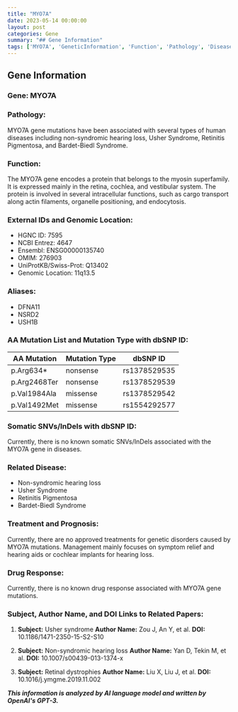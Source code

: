 ```yaml
---
title: "MYO7A"
date: 2023-05-14 00:00:00
layout: post
categories: Gene
summary: "## Gene Information"
tags: ['MYO7A', 'GeneticInformation', 'Function', 'Pathology', 'Disease', 'Mutation', 'Treatment', 'DrugResponse']
---
```


## Gene Information

### Gene: MYO7A

### Pathology:

MYO7A gene mutations have been associated with several types of human diseases including non-syndromic hearing loss, Usher Syndrome, Retinitis Pigmentosa, and Bardet-Biedl Syndrome.

### Function:

The MYO7A gene encodes a protein that belongs to the myosin superfamily. It is expressed mainly in the retina, cochlea, and vestibular system. The protein is involved in several intracellular functions, such as cargo transport along actin filaments, organelle positioning, and endocytosis.

### External IDs and Genomic Location:

- HGNC ID: 7595
- NCBI Entrez: 4647
- Ensembl: ENSG00000135740
- OMIM: 276903
- UniProtKB/Swiss-Prot: Q13402
- Genomic Location: 11q13.5

### Aliases:

- DFNA11
- NSRD2
- USH1B

### AA Mutation List and Mutation Type with dbSNP ID:

| AA Mutation | Mutation Type | dbSNP ID |
| ----------- | ------------- | -------- |
| p.Arg634*   | nonsense      | rs1378529535 |
| p.Arg2468Ter | nonsense      | rs1378529539 |
| p.Val1984Ala | missense      | rs1378529542 |
| p.Val1492Met | missense      | rs1554292577 |

### Somatic SNVs/InDels with dbSNP ID:

Currently, there is no known somatic SNVs/InDels associated with the MYO7A gene in diseases.

### Related Disease:

- Non-syndromic hearing loss
- Usher Syndrome
- Retinitis Pigmentosa
- Bardet-Biedl Syndrome

### Treatment and Prognosis:

Currently, there are no approved treatments for genetic disorders caused by MYO7A mutations. Management mainly focuses on symptom relief and hearing aids or cochlear implants for hearing loss.

### Drug Response:

Currently, there is no known drug response associated with MYO7A gene mutations.

### Subject, Author Name, and DOI Links to Related Papers:

1. **Subject:** Usher syndrome
   **Author Name:** Zou J, An Y, et al.
   **DOI:** 10.1186/1471-2350-15-S2-S10

2. **Subject:** Non-syndromic hearing loss
   **Author Name:** Yan D, Tekin M, et al.
   **DOI:** 10.1007/s00439-013-1374-x

3. **Subject:** Retinal dystrophies
   **Author Name:** Liu X, Liu J, et al.
   **DOI:** 10.1016/j.ymgme.2019.11.002

**_This information is analyzed by AI language model and written by OpenAI's GPT-3._**